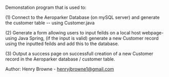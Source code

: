 Demonstation program that is used to:

(1) Connect to the Aeroparker Database (on mySQL server) and generate the customer table -- using Customer.java

(2) Generate a form allowing users to input feilds on a local host webpage-using Java Spring, (if the input is valid) generate a new Customer record using the inputted feilds and add this to the database. 

(3) Output a success page on successfull creation of a new Customer record in the Aeroparker database / customer table.


Author: Henry Browne - henryjbrowne1@gmail.com
